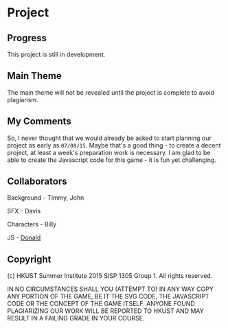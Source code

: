 # Project

## Progress

This project is still in development.

## Main Theme

The main theme will not be revealed until the project is complete to avoid plagiarism.

## My Comments

So, I never thought that we would already be asked to start planning our project as early as ```07/08/15```.  Maybe that's a good thing - to create a decent project, at least a week's preparation work is necessary.  I am glad to be able to create the Javascript code for this game - it is fun yet challenging.

## Collaborators

Background - Timmy, John

SFX - Davis

Characters - Billy

JS - [Donald](http://donaldkellett.github.io)

## Copyright

(c) HKUST Summer Institute 2015 SISP 1305 Group 1.  All rights reserved.

IN NO CIRCUMSTANCES SHALL YOU (ATTEMPT TO) IN ANY WAY COPY ANY PORTION OF THE GAME, BE IT THE SVG CODE, THE JAVASCRIPT CODE OR THE CONCEPT OF THE GAME ITSELF.  ANYONE FOUND PLAGIARIZING OUR WORK WILL BE REPORTED TO HKUST AND MAY RESULT IN A FAILING GRADE IN YOUR COURSE.
